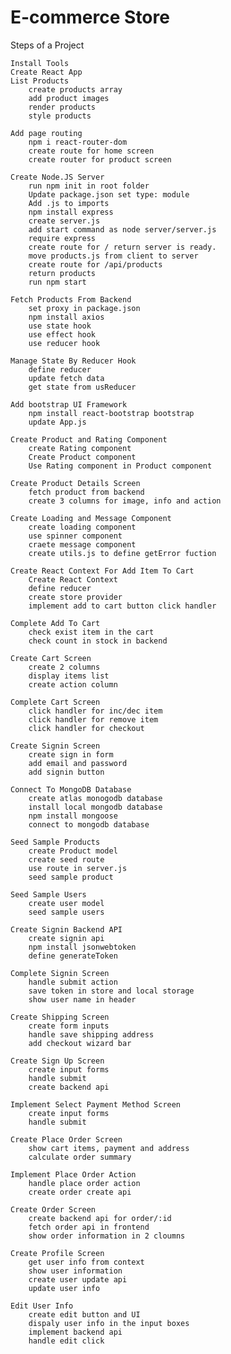 # E-commerce Store
Steps of a Project


  
    Install Tools
    Create React App
    List Products
        create products array
        add product images
        render products
        style products
        
    Add page routing
        npm i react-router-dom
        create route for home screen
        create router for product screen
        
    Create Node.JS Server
        run npm init in root folder
        Update package.json set type: module
        Add .js to imports
        npm install express
        create server.js
        add start command as node server/server.js
        require express
        create route for / return server is ready.
        move products.js from client to server
        create route for /api/products
        return products
        run npm start
        
    Fetch Products From Backend
        set proxy in package.json
        npm install axios
        use state hook
        use effect hook
        use reducer hook
        
    Manage State By Reducer Hook
        define reducer
        update fetch data
        get state from usReducer
        
    Add bootstrap UI Framework
        npm install react-bootstrap bootstrap
        update App.js
        
    Create Product and Rating Component
        create Rating component
        Create Product component
        Use Rating component in Product component
        
    Create Product Details Screen
        fetch product from backend
        create 3 columns for image, info and action
        
    Create Loading and Message Component
        create loading component
        use spinner component
        craete message component
        create utils.js to define getError fuction
        
    Create React Context For Add Item To Cart
        Create React Context
        define reducer
        create store provider
        implement add to cart button click handler
        
    Complete Add To Cart
        check exist item in the cart
        check count in stock in backend
        
    Create Cart Screen
        create 2 columns
        display items list
        create action column
        
    Complete Cart Screen
        click handler for inc/dec item
        click handler for remove item
        click handler for checkout
        
    Create Signin Screen
        create sign in form
        add email and password
        add signin button
        
    Connect To MongoDB Database
        create atlas monogodb database
        install local mongodb database
        npm install mongoose
        connect to mongodb database
        
    Seed Sample Products
        create Product model
        create seed route
        use route in server.js
        seed sample product
        
    Seed Sample Users
        create user model
        seed sample users
        
    Create Signin Backend API
        create signin api
        npm install jsonwebtoken
        define generateToken
        
    Complete Signin Screen
        handle submit action
        save token in store and local storage
        show user name in header
        
    Create Shipping Screen
        create form inputs
        handle save shipping address
        add checkout wizard bar
        
    Create Sign Up Screen
        create input forms
        handle submit
        create backend api
        
    Implement Select Payment Method Screen
        create input forms
        handle submit
        
    Create Place Order Screen
        show cart items, payment and address
        calculate order summary
        
    Implement Place Order Action
        handle place order action
        create order create api
        
    Create Order Screen
        create backend api for order/:id
        fetch order api in frontend
        show order information in 2 cloumns
        
    Create Profile Screen
        get user info from context
        show user information
        create user update api
        update user info
        
    Edit User Info
        create edit button and UI
        dispaly user info in the input boxes
        implement backend api
        handle edit click




